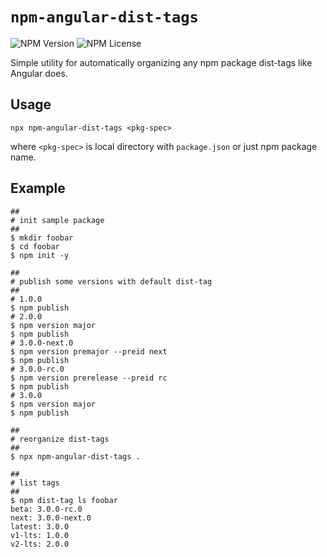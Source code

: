 # `npm-angular-dist-tags`

![NPM Version](https://img.shields.io/npm/v/npm-angular-dist-tags)
![NPM License](https://img.shields.io/npm/l/npm-angular-dist-tags)

Simple utility for automatically organizing any npm package dist-tags like
Angular does.

## Usage

```shell
npx npm-angular-dist-tags <pkg-spec>
```

where `<pkg-spec>` is local directory with `package.json` or just npm
package name.

## Example

```shell
##
# init sample package
##
$ mkdir foobar
$ cd foobar
$ npm init -y

##
# publish some versions with default dist-tag
##
# 1.0.0
$ npm publish
# 2.0.0
$ npm version major
$ npm publish
# 3.0.0-next.0
$ npm version premajor --preid next
$ npm publish
# 3.0.0-rc.0
$ npm version prerelease --preid rc
$ npm publish
# 3.0.0
$ npm version major
$ npm publish

##
# reorganize dist-tags
##
$ npx npm-angular-dist-tags .

##
# list tags
##
$ npm dist-tag ls foobar
beta: 3.0.0-rc.0
next: 3.0.0-next.0
latest: 3.0.0
v1-lts: 1.0.0
v2-lts: 2.0.0
```

